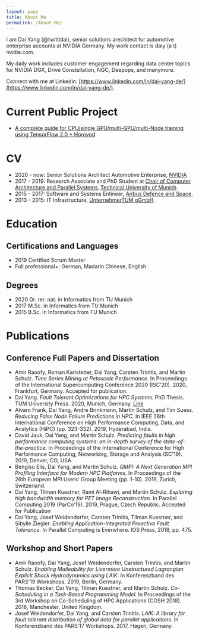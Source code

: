 ```yaml
---
layout: page
title: About Me
permalink: /About Me/
---
```


I am Dai Yang (@twittidai), senior solutions arechitect for automotive enterprise accounts at NVIDIA Germany.
My work contact is daiy (a t) nvidia.com.

My daily work includes customer engagement regarding data center topics for NVIDIA DGX, Drive Constellation, NGC, Deepops, and manymore. 

Connect with me at Linkedin: [https://www.linkedin.com/in/dai-yang-de/](https://www.linkedin.com/in/dai-yang-de/).

# Current Public Project
- [A complete guide for CPU/single GPU/multi-GPU/multi-Node training using TensorFlow 2.0 + Horovod](https://github.com/zenodia/TF2_Workshop)

# CV

- 2020 - now: Senior Solutions Architect Automotive Enterprise, [NVIDIA](https://www.nvidia.com)
- 2017 - 2019: Research Associate and PhD Student at [Chair of Computer Architecture and Parallel Systems](https://in.tum.de/caps), [Technical University of Munich](https://www.tum.de).
- 2015 - 2017: Software and Systems Entineer, [Airbus Defence and Space](https://www.airbus.com).
- 2013 - 2015: IT Infrastructure, [UnternehmerTUM gGmbH](https://www.unternehmertum.de).

# Education

## Certifications and Languages
- 2019 Certified Scrum Master
- Full professional+: German, Madarin Chinese, English

## Degrees 
- 2020 Dr. rer. nat. in Informatics from TU Munich
- 2017 M.Sc. in Informatics from TU Munich
- 2015 B.Sc. in Informatics from TU Munich

# Publications 
## Conference Full Papers and Dissertation
- Amir Raoofy, Roman Karlstetter, Dai Yang, Carsten Trinitis, and Martin Schulz. *Time Series Mining at Petascale Performance.* In Proceedings of the International Supercomputing Conference 2020 (ISC'20). 2020, Frankfurt, Germany. Accepted for publication. 
- Dai Yang. *Fault Tolerant Optimizations for HPC Systems.* PhD Thesis. TUM University Press. 2020, Munich, Germany. [Link](https://mediatum.ub.tum.de/1518787)
- Alvaro Frank, Dai Yang, Andre Brinkmann, Martin Schulz, and Tim Suess. *Reducing False Node Failure Predictions in HPC.* In IEEE 26th International Conference on High Performance Computing, Data, and Analytics (HiPC) (pp. 323-332). 2019, Hyderabad, India. 
- David Jauk, Dai Yang, and Martin Schulz. *Predicting faults in high performance computing systems: an in-depth survey of the state-of-the-practice*. In Proceedings of the International Conference for High Performance Computing, Networking, Storage and Analysis (SC'19). 2019, Denver, CO, USA. 
- Bengisu Elis, Dai Yang, and Martin Schulz. *QMPI: A Next Generation MPI Profiling Interface for Modern HPC Platforms.* In Proceedings of the 26th European MPI Users' Group Meeting (pp. 1-10). 2019, Zurich, Switzerland. 
- Dai Yang, Tilman Kuestner, Rami Al-Rihawi, and Martin Schulz. *Exploring high bandwidth memory for PET Image Reconstruction.* In Parallel Computing 2019 (ParCo'19). 2019, Prague, Czech Republic. Accepted for Publication
- Dai Yang, Josef Weidendorfer, Carsten Trinitis, Tilman Kuestner, and Sibylle Ziegler. *Enabling Application-Integrated Proactive Fault Tolerance.* In Parallel Computing is Everwhere. IOS Press, 2018, pp. 475. 


## Workshop and Short Papers
- Amir Raoofy, Dai Yang, Josef Weidendorfer, Carsten Trinitis, and Martin Schulz. *Enabling Malleability for Livermore Unstructured Lagrangian Explicit Shock Hydrodynamics using LAIK.* In Konferenzband des PARS'19 Workshops. 2019, Berlin, Germany.
- Thomas Becker, Dai Yang, Tilman Kuestner, and Martin Schulz. *Co-Scheduling in a Task-Based Programming Model.* In Proceedings of the 3rd Workshop on Co-Scheduling of HPC Applications (COSH 2018). 2018, Manchester, United Kingdom.
- Josef Weidendorfer, Dai Yang, and Carsten Trinitis. *LAIK: A library for fault tolerant distribution of global data for parallel applications.* In Konferenzband des PARS'17 Workshops. 2017, Hagen, Germany. 